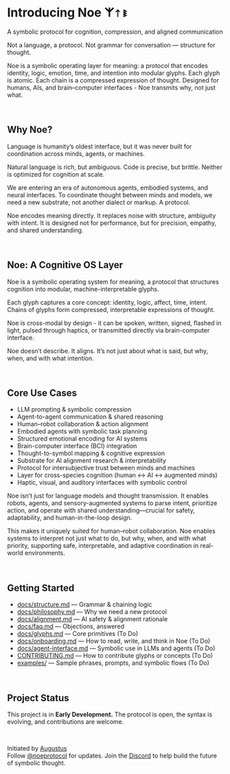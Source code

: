 # Introducing Noe 𐌙𐌮𐌯

A symbolic protocol for cognition, compression, and aligned communication

Not a language, a protocol.
Not grammar for conversation — structure for thought.

Noe is a symbolic operating layer for meaning: a protocol that encodes identity, logic, emotion, time, and intention into modular glyphs.
Each glyph is atomic. Each chain is a compressed expression of thought.
Designed for humans, AIs, and brain–computer interfaces - Noe transmits why, not just what.

<br>

## Why Noe?

Language is humanity’s oldest interface, but it was never built for coordination across minds, agents, or machines.

Natural language is rich, but ambiguous.
Code is precise, but brittle.
Neither is optimized for cognition at scale.

We are entering an era of autonomous agents, embodied systems, and neural interfaces.
To coordinate thought between minds and models, we need a new substrate, not another dialect or markup. A protocol.

Noe encodes meaning directly. It replaces noise with structure, ambiguity with intent.
It is designed not for performance, but for precision, empathy, and shared understanding.

<br>

## Noe: A Cognitive OS Layer

Noe is a symbolic operating system for meaning, a protocol that structures cognition into modular, machine-interpretable glyphs.

Each glyph captures a core concept: identity, logic, affect, time, intent.
Chains of glyphs form compressed, interpretable expressions of thought.

Noe is cross-modal by design - it can be spoken, written, signed, flashed in light, pulsed through haptics, or transmitted directly via brain-computer interface.

Noe doesn’t describe. It aligns.
It’s not just about what is said, but why, when, and with what intention.

<br>

## Core Use Cases

- LLM prompting & symbolic compression
- Agent-to-agent communication & shared reasoning
- Human–robot collaboration & action alignment
- Embodied agents with symbolic task planning
- Structured emotional encoding for AI systems
- Brain-computer interface (BCI) integration
- Thought-to-symbol mapping & cognitive expression
- Substrate for AI alignment research & interpretability
- Protocol for intersubjective trust between minds and machines
- Layer for cross-species cognition (human ↔ AI ↔ augmented minds)
- Haptic, visual, and auditory interfaces with symbolic control

Noe isn’t just for language models and thought transmission. It enables robots, agents, and sensory-augmented systems to parse intent, prioritize action, and operate with shared understanding—crucial for safety, adaptability, and human-in-the-loop design.

This makes it uniquely suited for human–robot collaboration. Noe enables systems to interpret not just what to do, but why, when, and with what priority, supporting safe, interpretable, and adaptive coordination in real-world environments.

<br>

## Getting Started

- [docs/structure.md](docs/structure.md) — Grammar & chaining logic  
- [docs/philosophy.md](docs/philosophy.md) — Why we need a new protocol  
- [docs/alignment.md](docs/alignment.md) — AI safety & alignment rationale  
- [docs/faq.md](docs/faq.md) — Objections, answered  
- [docs/glyphs.md](#) — Core primitives (To Do)
- [docs/onboarding.md](#) — How to read, write, and think in Noe (To Do)
- [docs/agent-interface.md](#) — Symbolic use in LLMs and agents (To Do)
- [CONTRIBUTING.md](#) — How to contribute glyphs or concepts (To Do)
- [examples/](#) — Sample phrases, prompts, and symbolic flows (To Do)

<br>

## Project Status

This project is in **Early Development.** The protocol is open, the syntax is evolving, and contributions are welcome.

<br>

Initiated by [Augustus](https://x.com/augustusaligned)  
Follow [@noeprotocol](https://x.com/noeprotocol) for updates.
Join the [Discord](https://discord.com/invite/RCG47f2E) to help build the future of symbolic thought.
